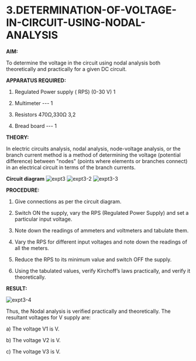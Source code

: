 # 3.DETERMINATION-OF-VOLTAGE-IN-CIRCUIT-USING-NODAL-ANALYSIS

**AIM:**

To determine the voltage in the circuit using nodal analysis both theoretically and practically for a given DC circuit.

**APPARATUS REQUIRED:**

1.	Regulated Power supply ( RPS)	(0-30 V)	1

2.	Multimeter	---	1

3.	Resistors	470Ω,330Ω	3,2

4.	Bread board	---	1

**THEORY:**

In electric circuits analysis, nodal analysis, node-voltage analysis, or the branch current method is a method of determining the voltage (potential difference) between "nodes" (points where elements or branches connect) in an electrical circuit in terms of the branch currents.

**Circuit diagram**
![expt3](https://github.com/user-attachments/assets/8f59470b-9a26-4b57-9d17-c23ce843f72a)
![expt3-2](https://github.com/user-attachments/assets/78210e8c-ce0a-49ec-8b25-0e04b08561b4)
![expt3-3](https://github.com/user-attachments/assets/f326e4e5-60be-4d7e-bedd-a6f5f49fb03b)









 
**PROCEDURE:**

1.	Give connections as per the circuit diagram.

2.	Switch ON the supply, vary the RPS (Regulated Power Supply) and set a particular input voltage.

3.	Note down the readings of ammeters and voltmeters and tabulate them.

4.	Vary the RPS for different input voltages and note down the readings of all the meters.

5.	Reduce the RPS to its minimum value and switch OFF the supply.

6.	Using the tabulated values, verify Kirchoff’s laws practically, and verify it theoretically.

**RESULT:**


![expt3-4](https://github.com/user-attachments/assets/ea979bbf-3a4b-4d1e-91f6-036a82898208)






Thus, the Nodal analysis is verified practically and theoretically. The resultant voltages for 	V supply are:

a)	The voltage V1 is	V.

b)	The voltage V2 is	V.

c)	The voltage V3 is	V.


